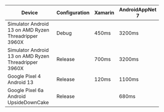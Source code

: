|Device|Configuration|Xamarin|AndroidAppNet 7|
|---|---|---|---|
|Simulator Android 13 on AMD Ryzen Threadripper 3960X|Debug|450ms|3200ms|
|Simulator Android 13 on AMD Ryzen Threadripper 3960X|Release|700ms|3200ms|
|Google Pixel 4 Android 13|Release|120ms|1100ms|
|Google Pixel 6a Android UpsideDownCake|Release||680ms|